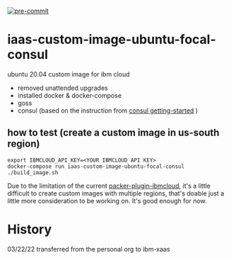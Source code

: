 [![pre-commit](https://github.com/ibm-xaas/iaas-custom-image-ubuntu-focal-consul/actions/workflows/pre-commit.yaml/badge.svg)](https://github.com/ibm-xaas/iaas-custom-image-ubuntu-focal-consul/actions/workflows/pre-commit.yaml)
# iaas-custom-image-ubuntu-focal-consul
ubuntu 20.04 custom image for ibm cloud
- removed unattended upgrades
- installed docker & docker-compose
- goss
- consul (based on the instruction from [consul getting-started](https://learn.hashicorp.com/tutorials/consul/get-started-install?in=consul/getting-started) )

## how to test (create a custom image in us-south region)
```
export IBMCLOUD_API_KEY=<YOUR IBMCLOUD API KEY>
docker-compose run iaas-custom-image-ubuntu-focal-consul  ./build_image.sh
```

Due to the limitation of the current [packer-plugin-ibmcloud](https://github.com/IBM/packer-plugin-ibmcloud), it's a little difficult to create custom images with multiple regions, that's doable just a little more consideration to be working on. It's good enough for now.

# History
03/22/22 transferred from the personal org to ibm-xaas
